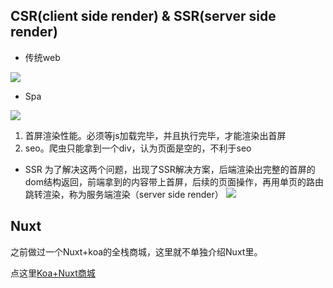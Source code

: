 ## CSR(client side render) & SSR(server side render)

- 传统web

![](http://pz1uhohzm.bkt.clouddn.com/9AF02DB0-C439-4938-8B1F-8CF0F4FD41CD.png)

- Spa

![](http://pz1uhohzm.bkt.clouddn.com/DCFD9CAE-B230-48A4-9528-0BA2A0F7DC6E.png)

1. 首屏渲染性能。必须等js加载完毕，并且执行完毕，才能渲染出首屏
2. seo。爬虫只能拿到一个div，认为页面是空的，不利于seo


- SSR
为了解决这两个问题，出现了SSR解决方案，后端渲染出完整的首屏的dom结构返回，前端拿到的内容带上首屏，后续的页面操作，再用单页的路由跳转渲染，称为服务端渲染（server side render）
![](http://pz1uhohzm.bkt.clouddn.com/FF55807B-8BCE-4A89-9038-A81458728211.png)

## Nuxt

之前做过一个Nuxt+koa的全栈商城，这里就不单独介绍Nuxt里。

点这里[Koa+Nuxt商城](https://github.com/FinGet/koa-nuxt-mall)